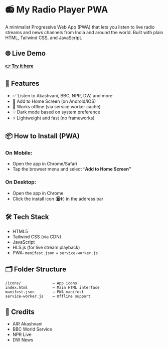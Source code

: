 # 📻 My Radio Player PWA

A minimalist Progressive Web App (PWA) that lets you listen to live radio streams and news channels from India and around the world. Built with plain HTML, Tailwind CSS, and JavaScript.

## 🌐 Live Demo

[**👉 Try it here**](https://560083.github.io/radio/)

## 📱 Features

- ✅ Listen to Akashvani, BBC, NPR, DW, and more
- 📲 Add to Home Screen (on Android/iOS)
- 🧩 Works offline (via service worker cache)
- 💡 Dark mode based on system preference
- ⚡ Lightweight and fast (no frameworks)

## 📦 How to Install (PWA)

### On Mobile:
- Open the app in Chrome/Safari
- Tap the browser menu and select **“Add to Home Screen”**

### On Desktop:
- Open the app in Chrome
- Click the install icon (🖥️➕) in the address bar

## 🛠️ Tech Stack

- HTML5
- Tailwind CSS (via CDN)
- JavaScript
- HLS.js (for live stream playback)
- PWA: `manifest.json` + `service-worker.js`

## 🗂️ Folder Structure

```
/icons/              → App icons  
index.html           → Main HTML interface  
manifest.json        → PWA manifest  
service-worker.js    → Offline support  
```

## 🤝 Credits

- AIR Akashvani  
- BBC World Service  
- NPR Live  
- DW News  
